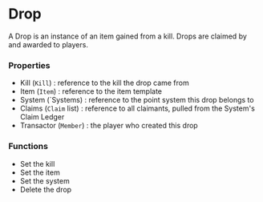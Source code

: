 # Drop

A Drop is an instance of an item gained from a kill. Drops are claimed by and awarded to players.

### Properties
* Kill (`Kill`) : reference to the kill the drop came from
* Item (`Item`) : reference to the item template
* System (`Systems) : reference to the point system this drop belongs to
* Claims (`Claim` list) : reference to all claimants, pulled from the System's Claim Ledger
* Transactor (`Member`) : the player who created this drop

### Functions
* Set the kill
* Set the item
* Set the system
* Delete the drop
